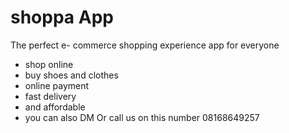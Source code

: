 # shoppa App

The perfect e- commerce shopping experience app for everyone

- shop online
- buy shoes and clothes
- online payment
- fast delivery
- and affordable
- you can also DM Or call us on this number 08168649257